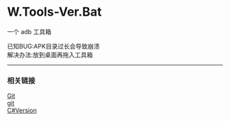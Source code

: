 # W.Tools-Ver.Bat
一个 adb 工具箱  


已知BUG:APK目录过长会导致崩溃  
解决办法:放到桌面再拖入工具箱

------
### 相关链接
[Git](https://github.com/Tufmoc/Garbage)  
[git](https://github.com/Genymobile/scrcpy)  
[C#Version](https://github.com/FriendShip-Studio/HuaweiKidsWatchTools-Ver.C)
